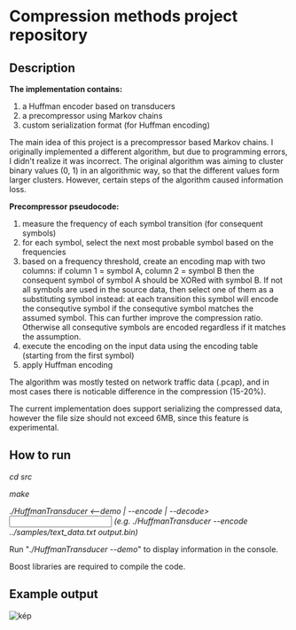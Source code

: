 # Compression methods project repository

## Description
<b>The implementation contains:</b>
1. a Huffman encoder based on transducers
2. a precompressor using Markov chains
3. custom serialization format (for Huffman encoding)

The main idea of this project is a precompressor based Markov chains. I originally implemented a different algorithm, but due to programming errors, I didn't realize it was incorrect. The original algorithm was aiming to cluster binary values (0, 1) in an algorithmic way, so that the different values form larger clusters. However, certain steps of the algorithm caused information loss.

<b>Precompressor pseudocode:</b>
  1. measure the frequency of each symbol transition (for consequent symbols)
  2. for each symbol, select the next most probable symbol based on the frequencies
  3. based on a frequency threshold, create an encoding map with two columns: if column 1 = symbol A, column 2 = symbol B then the consequent symbol of symbol A should be XORed with symbol B. If not all symbols are used in the source data, then select one of them as a substituting symbol instead: at each transition this symbol will encode the consequtive symbol if the consequtive symbol matches the assumed symbol. This can further improve the compression ratio. Otherwise all consequtive symbols are encoded regardless if it matches the assumption.
  5. execute the encoding on the input data using the encoding table (starting from the first symbol)
  6. apply Huffman encoding

The algorithm was mostly tested on network traffic data (.pcap), and in most cases there is noticable difference in the compression (15-20%).

The current implementation does support serializing the compressed data, however the file size should not exceed 6MB, since this feature is experimental.

## How to run

  <i>cd src</i>
  
  <i>make</i>
  
   <i>./HuffmanTransducer <--demo | --encode | --decode> <input path> <output path> (e.g. ./HuffmanTransducer --encode ../samples/text_data.txt output.bin)  </i>
  
  Run "<i>./HuffmanTransducer --demo</i>" to display information in the console.


Boost libraries are required to compile the code.

## Example output

![kép](https://user-images.githubusercontent.com/28252625/120709645-635f8700-c4bd-11eb-87d2-5a0c567fccaa.png)








